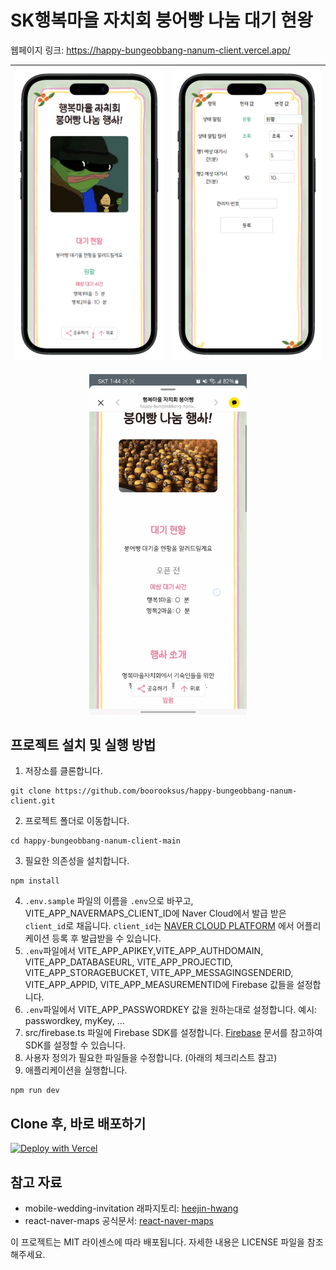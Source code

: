 # SK행복마을 자치회 붕어빵 나눔 대기 현왕

웹페이지 링크: 
<a href="https://happy-bungeobbang-nanum-client.vercel.app/" target="_blank">https://happy-bungeobbang-nanum-client.vercel.app/</a>

![hbn_main.png](hbn_main.png) |![hbn_manager.png](hbn_manager.png)
--- | --- | 

<p align="center">
<img src="hbn_main_scroll2.gif" width="50%"/>
</p>

## 프로젝트 설치 및 실행 방법

1. 저장소를 클론합니다.

```
git clone https://github.com/boorooksus/happy-bungeobbang-nanum-client.git
```

2. 프로젝트 폴더로 이동합니다.

```
cd happy-bungeobbang-nanum-client-main
```

3. 필요한 의존성을 설치합니다.

```
npm install
```

4. `.env.sample` 파일의 이름을 `.env`으로 바꾸고, VITE_APP_NAVERMAPS_CLIENT_ID에 Naver Cloud에서 발급 받은 `client_id`로 채웁니다. `client_id`는 [NAVER CLOUD PLATFORM](https://console.ncloud.com/naver-service/application) 에서 어플리케이션 등록 후 발급받을 수 있습니다.
5. `.env`파일에서 VITE_APP_APIKEY,VITE_APP_AUTHDOMAIN, VITE_APP_DATABASEURL, VITE_APP_PROJECTID, VITE_APP_STORAGEBUCKET, VITE_APP_MESSAGINGSENDERID, VITE_APP_APPID, VITE_APP_MEASUREMENTID에 Firebase 값들을 설정합니다.
6. `.env`파일에서 VITE_APP_PASSWORDKEY 값을 원하는대로 설정합니다.
   예시: passwordkey, myKey, ...
7. src/firebase.ts 파일에 Firebase SDK를 설정합니다. [Firebase](https://firebase.google.com/docs/web/setup?hl=ko) 문서를 참고하여 SDK를 설정할 수 있습니다.
8. 사용자 정의가 필요한 파일들을 수정합니다. (아래의 체크리스트 참고)
9. 애플리케이션을 실행합니다.

```
npm run dev
```

## Clone 후, 바로 배포하기

[![Deploy with Vercel](https://vercel.com/button)](https://vercel.com/new/import?s=https%3A%2F%2Fgithub.com%2Fboorooksus%2Fhappy-bungeobbang-nanum-client&hasTrialAvailable=1&showOptionalTeamCreation=false&project-name=happy-bungeobbang-nanum-client&framework=vite&totalProjects=1&remainingProjects=1&teamSlug=boo-sjs-projects)

## 참고 자료

- mobile-wedding-invitation 래파지토리: [heejin-hwang](https://github.com/heejin-hwang/mobile-wedding-invitation)
- react-naver-maps 공식문서: [react-naver-maps](https://zeakd.github.io/react-naver-maps/)

이 프로젝트는 MIT 라이센스에 따라 배포됩니다. 자세한 내용은 LICENSE 파일을 참조해주세요.
